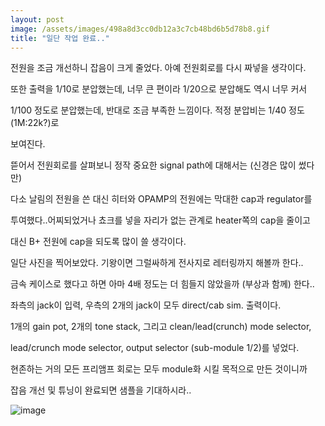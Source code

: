 ```yaml
---
layout: post
image: /assets/images/498a8d3cc0db12a3c7cb48bd6b5d78b8.gif
title: "일단 작업 완료.."
---
```


전원을 조금 개선하니 잡음이 크게 줄었다. 아예 전원회로를 다시 짜넣을 생각이다.

또한 출력을 1/10로 분압했는데, 너무 큰 편이라 1/20으로 분압해도 역시 너무 커서

1/100 정도로 분압했는데, 반대로 조금 부족한 느낌이다. 적정 분압비는 1/40 정도 (1M:22k?)로

보여진다. 

뜯어서 전원회로를 살펴보니 정작 중요한 signal path에 대해서는 (신경은 많이 썼다만) 

다소 날림의 전원을 쓴 대신 히터와 OPAMP의 전원에는 막대한 cap과 regulator를
 
투여했다..어찌되었거나 쵸크를 넣을 자리가 없는 관계로 heater쪽의 cap을 줄이고
 
대신 B+ 전원에 cap을 되도록 많이 쓸 생각이다.

일단 사진을 찍어보았다. 기왕이면 그럴싸하게 전사지로 레터링까지 해볼까 한다..

금속 케이스로 했다고 하면 아마 4배 정도는 더 힘들지 않았을까 (부상과 함께) 한다..

좌측의 jack이 입력, 우측의 2개의 jack이 모두 direct/cab sim. 출력이다.

1개의 gain pot, 2개의 tone stack, 그리고 clean/lead(crunch) mode selector,

lead/crunch mode selector, output selector (sub-module 1/2)를 넣었다.

현존하는 거의 모든 프리앰프 회로는 모두 module화 시킬 목적으로 만든 것이니까

잡음 개선 및 튜닝이 완료되면 샘플을 기대하시라..


![image](/assets/images/498a8d3cc0db12a3c7cb48bd6b5d78b8.gif)


